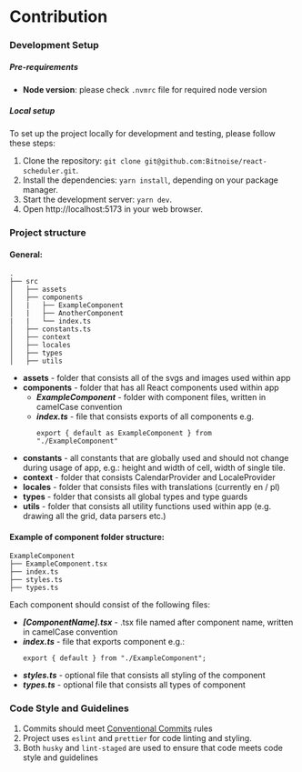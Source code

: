 # Contribution

### Development Setup

##### Pre-requirements

- **Node version**: please check `.nvmrc` file for required node version

##### Local setup

To set up the project locally for development and testing, please follow these steps:

1. Clone the repository: `git clone git@github.com:Bitnoise/react-scheduler.git`.
2. Install the dependencies: `yarn install`, depending on your package manager.
3. Start the development server: `yarn dev`.
4. Open http://localhost:5173 in your web browser.

### Project structure

#### General:

```
.
├── src
│   ├── assets
│   ├── components
│   |   ├── ExampleComponent
│   |   ├── AnotherComponent
|   |   └── index.ts
│   ├── constants.ts
│   ├── context
│   ├── locales
│   ├── types
│   ├── utils
```

- **assets** - folder that consists all of the svgs and images used within app
- **components** - folder that has all React components used within app
  - **_ExampleComponent_** - folder with component files, written in camelCase convention
  - **_index.ts_** - file that consists exports of all components e.g.
    ```
    export { default as ExampleComponent } from "./ExampleComponent"
    ```
- **constants** - all constants that are globally used and should not change during usage of app, e.g.: height and width of cell, width of single tile.
- **context** - folder that consists CalendarProvider and LocaleProvider
- **locales** - folder that consists files with translations (currently en / pl)
- **types** - folder that consists all global types and type guards
- **utils** - folder that consists all utility functions used within app (e.g. drawing all the grid, data parsers etc.)

#### Example of component folder structure:

```
ExampleComponent
├── ExampleComponent.tsx
├── index.ts
├── styles.ts
├── types.ts
```

Each component should consist of the following files:

- **_[ComponentName].tsx_** - .tsx file named after component name, written in camelCase convention
- **_index.ts_** - file that exports component e.g.:
  ```
  export { default } from "./ExampleComponent";
  ```
- **_styles.ts_** - optional file that consists all styling of the component
- **_types.ts_** - optional file that consists all types of component

### Code Style and Guidelines

1. Commits should meet [Conventional Commits](https://www.conventionalcommits.org/en/v1.0.0/) rules
2. Project uses `eslint` and `prettier` for code linting and styling.
3. Both `husky` and `lint-staged` are used to ensure that code meets code style and guidelines
